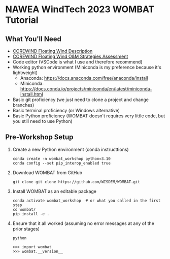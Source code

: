# NAWEA WindTech 2023 WOMBAT Tutorial

## What You'll Need

- [COREWIND Floating Wind Description](https://corewind.eu/wp-content/uploads/files/publications/COREWIND-D6.1-General-frame-of-the-analysis-and-description-of-the-new-FOW-assessment-app.pdf) 
- [COREWIND Floating Wind O&M Strategies Assessment](https://corewind.eu/wp-content/uploads/files/publications/COREWIND-D4.2-Floating-Wind-O-and-M-Strategies-Assessment.pdf)
- Code editor (VSCode is what I use and therefore recommend)
- Working python environment (Miniconda is my preference because it's lightweight)
  - Anaconda: https://docs.anaconda.com/free/anaconda/install
  - Miniconda: https://docs.conda.io/projects/miniconda/en/latest/miniconda-install.html
- Basic git proficiency (we just need to clone a project and change branches)
- Basic terminal proficiency (or Windows alternative)
- Basic Python proficiency (WOMBAT doesn't requires very little code, but you still need to use Python)

## Pre-Workshop Setup

1. Create a new Python environment (conda instructtions)

   ```
   conda create -n wombat_workshop python=3.10
   conda config --set pip_interop_enabled true
   ```

2. Download WOMBAT from GitHub

   ```
   git clone git clone https://github.com/WISDEM/WOMBAT.git
   ```

3. Install WOMBAT as an editable package

   ```
   conda activate wombat_workshop  # or what you called in the first step
   cd wombat/
   pip install -e .
   ```

4. Ensure that it all worked (assuming no error messages at any of the prior stages)

   ```
   python

   >>> import wombat
   >>> wombat.__version__
   ```

